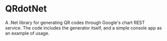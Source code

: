 QRdotNet
========

A .Net library for generating QR codes through Google's chart REST service.
The code includes the generator itself, and a simple console app as an example of usage.



